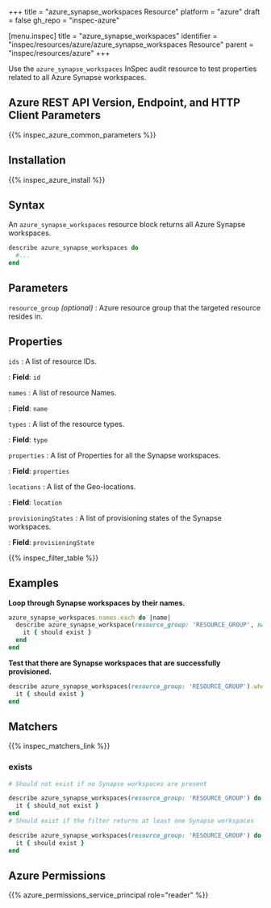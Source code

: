 +++
title = "azure_synapse_workspaces Resource"
platform = "azure"
draft = false
gh_repo = "inspec-azure"

[menu.inspec]
title = "azure_synapse_workspaces"
identifier = "inspec/resources/azure/azure_synapse_workspaces Resource"
parent = "inspec/resources/azure"
+++

Use the `azure_synapse_workspaces` InSpec audit resource to test properties related to all Azure Synapse workspaces.

## Azure REST API Version, Endpoint, and HTTP Client Parameters

{{% inspec_azure_common_parameters %}}

## Installation

{{% inspec_azure_install %}}

## Syntax

An `azure_synapse_workspaces` resource block returns all Azure Synapse workspaces.

```ruby
describe azure_synapse_workspaces do
  #...
end
```

## Parameters

`resource_group` _(optional)_
: Azure resource group that the targeted resource resides in.

## Properties

`ids`
: A list of resource IDs.

: **Field**: `id`

`names`
: A list of resource Names.

: **Field**: `name`

`types`
: A list of the resource types.

: **Field**: `type`

`properties`
: A list of Properties for all the Synapse workspaces.

: **Field**: `properties`

`locations`
: A list of the Geo-locations.

: **Field**: `location`

`provisioningStates`
: A list of provisioning states of the Synapse workspaces.

: **Field**: `provisioningState`

{{% inspec_filter_table %}}

## Examples

**Loop through Synapse workspaces by their names.**

```ruby
azure_synapse_workspaces.names.each do |name|
  describe azure_synapse_workspace(resource_group: 'RESOURCE_GROUP', name: name) do
    it { should exist }
  end
end
```

**Test that there are Synapse workspaces that are successfully provisioned.**

```ruby
describe azure_synapse_workspaces(resource_group: 'RESOURCE_GROUP').where(provisioningState: 'Succeeded') do
  it { should exist }
end
```

## Matchers

{{% inspec_matchers_link %}}

### exists

```ruby
# Should not exist if no Synapse workspaces are present

describe azure_synapse_workspaces(resource_group: 'RESOURCE_GROUP') do
  it { should_not exist }
end
# Should exist if the filter returns at least one Synapse workspaces

describe azure_synapse_workspaces(resource_group: 'RESOURCE_GROUP') do
  it { should exist }
end
```

## Azure Permissions

{{% azure_permissions_service_principal role="reader" %}}
